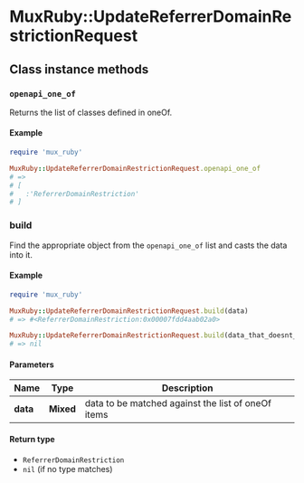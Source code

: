 # MuxRuby::UpdateReferrerDomainRestrictionRequest

## Class instance methods

### `openapi_one_of`

Returns the list of classes defined in oneOf.

#### Example

```ruby
require 'mux_ruby'

MuxRuby::UpdateReferrerDomainRestrictionRequest.openapi_one_of
# =>
# [
#   :'ReferrerDomainRestriction'
# ]
```

### build

Find the appropriate object from the `openapi_one_of` list and casts the data into it.

#### Example

```ruby
require 'mux_ruby'

MuxRuby::UpdateReferrerDomainRestrictionRequest.build(data)
# => #<ReferrerDomainRestriction:0x00007fdd4aab02a0>

MuxRuby::UpdateReferrerDomainRestrictionRequest.build(data_that_doesnt_match)
# => nil
```

#### Parameters

| Name | Type | Description |
| ---- | ---- | ----------- |
| **data** | **Mixed** | data to be matched against the list of oneOf items |

#### Return type

- `ReferrerDomainRestriction`
- `nil` (if no type matches)

